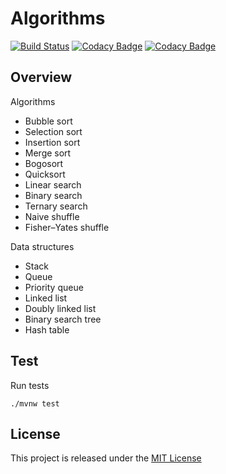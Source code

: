 # Algorithms
[![Build Status](https://travis-ci.org/nmuzychuk/algorithms.svg?branch=master)](https://travis-ci.org/nmuzychuk/algorithms)
[![Codacy Badge](https://api.codacy.com/project/badge/Grade/34ce58f5d3e4458fa64596699c09432c)](https://www.codacy.com/app/nmuzychuk/algorithms)
[![Codacy Badge](https://api.codacy.com/project/badge/Coverage/34ce58f5d3e4458fa64596699c09432c)](https://www.codacy.com/app/nmuzychuk/algorithms)

## Overview
Algorithms
- Bubble sort
- Selection sort
- Insertion sort
- Merge sort
- Bogosort
- Quicksort
 - Linear search
- Binary search
- Ternary search
- Naive shuffle
- Fisher–Yates shuffle
    
Data structures
- Stack
- Queue
- Priority queue
- Linked list
- Doubly linked list
- Binary search tree
- Hash table

## Test
Run tests
```
./mvnw test
```

## License
This project is released under the [MIT License](LICENSE.txt)
